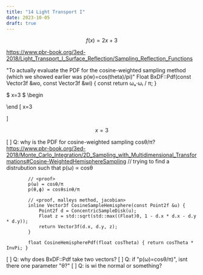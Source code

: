 ```yaml
---
title: "14 Light Transport I"
date: 2023-10-05
draft: true
---
```


$$
f(x) = 2x + 3
$$



https://www.pbr-book.org/3ed-2018/Light_Transport_I_Surface_Reflection/Sampling_Reflection_Functions




  "To actually evaluate the PDF for the cosine-weighted sampling method
  (which we showed earlier was p(w)=cos(theta)/pi)"
  Float BxDF::Pdf(const Vector3f &wo, const Vector3f &wi)
  { const return ωₒ⋅ωᵢ / π; }

  $ x=3 $
  \begin

  \end
  \[
    x=3

  \]

  $$
  x=3
  $$

  [ ] Q: why is the PDF for cosine-weighted sampling cosθ/π?
          https://www.pbr-book.org/3ed-2018/Monte_Carlo_Integration/2D_Sampling_with_Multidimensional_Transformations#Cosine-WeightedHemisphereSampling
            //  trying to find a distrubution such that
            p(ω) ∝ cosθ

            // <proof>
            p(ω) = cosθ/π
            p(θ,ϕ) = cosθsinθ/π

            // <proof, malleys method, jacobian>
            inline Vector3f CosineSampleHemisphere(const Point2f &u) {
                Point2f d = ConcentricSampleDisk(u);
                Float z = std::sqrt(std::max((Float)0, 1 - d.x * d.x - d.y * d.y));
                return Vector3f(d.x, d.y, z);
            }

            float CosineHemispherePdf(float cosTheta) { return cosTheta * InvPi; }

  [ ] Q: why does BxDF::Pdf take two vectors?
    [ ] Q: if "p(ω)=cosθ/π)", isnt there one parameter "θ?"
    [ ] Q: is wi the normal or something?








